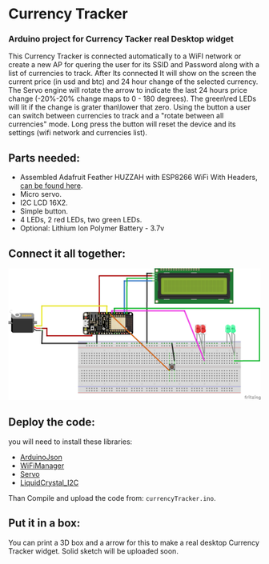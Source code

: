 # Currency Tracker
### Arduino project for Currency Tacker real Desktop widget

This Currency Tracker is connected automatically to a WiFI network or create a new AP for quering the user for its SSID and Password along with a list of currencies to track.
After Its connected It will show on the screen the current price (in usd and btc) and 24 hour change of the selected currency.
The Servo engine will rotate the arrow to indicate the last 24 hours price change (-20%-20% change maps to 0 - 180 degrees).
The green\red LEDs will lit if the change is grater than\lower that zero.
Using the button a user can switch between currencies to track and a "rotate between all currencies" mode.
Long press the button will reset the device and its settings (wifi network and currencies list).

## Parts needed:
* Assembled Adafruit Feather HUZZAH with ESP8266 WiFi With Headers, [can be found here][feather].
* Micro servo.
* I2C LCD 16X2.
* Simple button.
* 4 LEDs, 2 red LEDs, two green LEDs.
* Optional: Lithium Ion Polymer Battery - 3.7v

## Connect it all together:
![Currency Tracker](https://github.com/bejavu/CurrencyTracker/raw/master/CurrenctTracker_bb.png)

## Deploy the code:
you will need to install these libraries:
* [ArduinoJson][ArduinoJson]
* [WiFiManager][WiFiManager]
* [Servo][Servo]
* [LiquidCrystal_I2C][LiquidCrystal_I2C]

Than Compile and upload the code from: `currencyTracker.ino`.

## Put it in a box:
You can print a 3D box and a arrow for this to make a real desktop Currency Tracker widget.
Solid sketch will be uploaded soon.




   [feather]: <https://www.adafruit.com/product/3046>
   [WiFiManager]: <https://github.com/tzapu/WiFiManager>
   [ArduinoJson]: <https://github.com/bblanchon/ArduinoJson>
   [Servo]: <https://github.com/arduino-libraries/Servo>
   [LiquidCrystal_I2C]: <https://github.com/fdebrabander/Arduino-LiquidCrystal-I2C-library>
